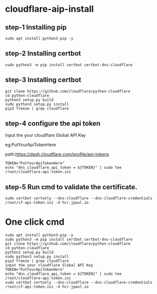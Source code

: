 # cloudflare-aip-install

## step-1 Installing pip
```
sudo apt install python3-pip -y
```
## step-2 Installing certbot
```
sudo python3 -m pip install certbot certbot-dns-cloudflare
```
## step-3 Installing certbot
```
git clone https://github.com/cloudflare/python-cloudflare
cd python-cloudflare
python3 setup.py build
sudo python3 setup.py install
pip3 freeze | grep cloudflare
```
## step-4 configure the api token
input the your cloudflare Global API Key

eg:PutYourApiTokenHere

path:https://dash.cloudflare.com/profile/api-tokens
```
TOKEN="PutYourApiTokenHere"
echo "dns_cloudflare_api_token = ${TOKEN}" | sudo tee /root/cloudflare-api-token.ini
```
## step-5 Run cmd to validate the certificate.
```
sudo certbot certonly --dns-cloudflare --dns-cloudflare-credentials /root/cf-api-token.ini -d hcr.jpaul.io
```
# One click cmd
```
sudo apt install python3-pip -y
sudo python3 -m pip install certbot certbot-dns-cloudflare
git clone https://github.com/cloudflare/python-cloudflare
cd python-cloudflare
python3 setup.py build
sudo python3 setup.py install
pip3 freeze | grep cloudflare
input the your cloudflare Global API Key
TOKEN="PutYourApiTokenHere"
echo "dns_cloudflare_api_token = ${TOKEN}" | sudo tee /root/cloudflare-api-token.ini
sudo certbot certonly --dns-cloudflare --dns-cloudflare-credentials /root/cf-api-token.ini -d hcr.jpaul.io
```

